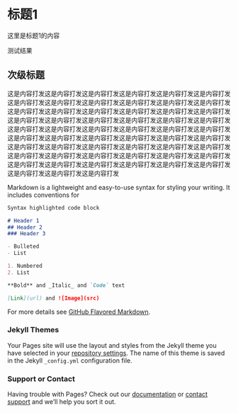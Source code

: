 # 标题1

这里是标题1的内容

测试结果

## 次级标题
这是内容打发这是内容打发这是内容打发这是内容打发这是内容打发这是内容打发这是内容打发这是内容打发这是内容打发这是内容打发这是内容打发这是内容打发这是内容打发这是内容打发这是内容打发这是内容打发这是内容打发这是内容打发这是内容打发这是内容打发这是内容打发这是内容打发这是内容打发这是内容打发这是内容打发这是内容打发这是内容打发这是内容打发这是内容打发这是内容打发这是内容打发这是内容打发这是内容打发这是内容打发这是内容打发这是内容打发这是内容打发这是内容打发这是内容打发这是内容打发这是内容打发这是内容打发这是内容打发这是内容打发这是内容打发这是内容打发这是内容打发这是内容打发这是内容打发这是内容打发这是内容打发这是内容打发这是内容打发这是内容打发这是内容打发这是内容打发这是内容打发

Markdown is a lightweight and easy-to-use syntax for styling your writing. It includes conventions for

```markdown
Syntax highlighted code block

# Header 1
## Header 2
### Header 3

- Bulleted
- List

1. Numbered
2. List

**Bold** and _Italic_ and `Code` text

[Link](url) and ![Image](src)
```

For more details see [GitHub Flavored Markdown](https://guides.github.com/features/mastering-markdown/).

### Jekyll Themes

Your Pages site will use the layout and styles from the Jekyll theme you have selected in your [repository settings](https://github.com/andylhc/andylhc.test.page.github.io/settings). The name of this theme is saved in the Jekyll `_config.yml` configuration file.

### Support or Contact

Having trouble with Pages? Check out our [documentation](https://help.github.com/categories/github-pages-basics/) or [contact support](https://github.com/contact) and we’ll help you sort it out.
